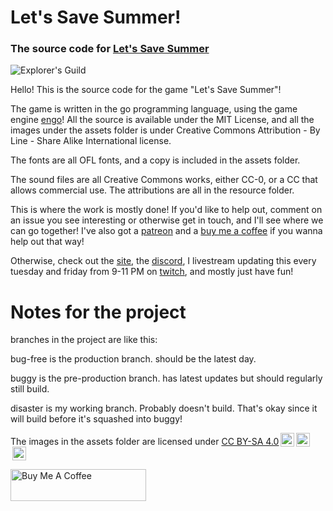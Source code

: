 # Let's Save Summer!

### The source code for [Let's Save Summer](https://www.letssavesummer.com)

![Explorer's Guild](https://www.letssavesummer.com/readme/explorer.png)

Hello! This is the source code for the game "Let's Save Summer"!

The game is written in the go programming language, using the game engine [engo](https://www.github.com/EngoEngine/engo)!
All the source is available under the MIT License, and all the images under the
assets folder is under Creative Commons Attribution - By Line - Share Alike International license.

The fonts are all OFL fonts, and a copy is included in the assets folder.

The sound files are all Creative Commons works, either
CC-0, or a CC that allows commercial use. The attributions are all in the resource folder.

This is where the work is mostly done! If you'd like to help out, comment on an issue you see interesting or otherwise
get in touch, and I'll see where we can go together! I've also got a [patreon](https://www.patreon.com/noofbiz) and a
[buy me a coffee](https://www.buymeacoffee.com/Letssavesummer) if you wanna help out that way!

Otherwise, check out the [site](https://www.github.com/EngoEngine/engo), the [discord](https://discord.gg/EgrBq9),
I livestream updating this every tuesday and friday from 9-11 PM on [twitch](https://www.twitch.tv/noofbiz), and mostly
just have fun!

# Notes for the project

branches in the project are like this:

bug-free is the production branch. should be the latest
day.

buggy is the pre-production branch. has latest updates
 but should regularly still build.

disaster is my working branch. Probably doesn't build.
That's okay since it will build before it's squashed into buggy!

<p xmlns:dct="http://purl.org/dc/terms/" xmlns:cc="http://creativecommons.org/ns#" class="license-text">The images in the assets folder are licensed under <a rel="license" href="https://creativecommons.org/licenses/by-sa/4.0">CC BY-SA 4.0<img style="height:22px!important;margin-left:3px;vertical-align:text-bottom;" src="https://mirrors.creativecommons.org/presskit/icons/cc.svg?ref=chooser-v1" /><img style="height:22px!important;margin-left:3px;vertical-align:text-bottom;" src="https://mirrors.creativecommons.org/presskit/icons/by.svg?ref=chooser-v1" /><img style="height:22px!important;margin-left:3px;vertical-align:text-bottom;" src="https://mirrors.creativecommons.org/presskit/icons/sa.svg?ref=chooser-v1" /></a></p>

<a href="https://www.buymeacoffee.com/Letssavesummer" target="\_blank"><img src="https://cdn.buymeacoffee.com/buttons/default-orange.png" alt="Buy Me A Coffee" style="height: 51px !important;width: 217px !important;" ></a>

